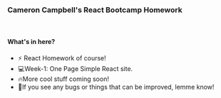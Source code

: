 <h3>Cameron Campbell's React Bootcamp Homework</h4>
<br>
<h4>What's in here?</h4>

- ⚡️ React Homework of course!
- 💻Week-1: One Page Simple React site.
- 🔥More cool stuff coming soon!
- 🐛If you see any bugs or things that can be improved, lemme know!